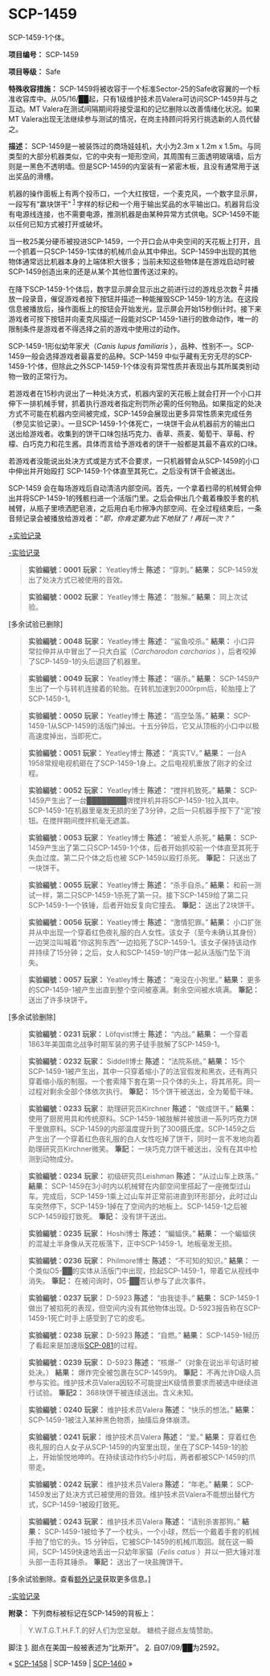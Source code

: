 # SCP-1459
                        




SCP-1459-1个体。



**项目编号：** SCP-1459

**项目等级：** Safe

**特殊收容措施：** SCP-1459将被收容于一个标准Sector-25的Safe收容翼的一个标准收容库中。从05/16/██起，只有1级维护技术员Valera可访问SCP-1459并与之互动。MT Valera在测试间隔期间将接受温和的记忆删除以改善情绪化状况。如果MT Valera出现无法继续参与测试的情况，在岗主持顾问将另行挑选新的人员代替之。

**描述：** SCP-1459是一被装饰过的商场娃娃机，大小为2.3m x 1.2m x 1.5m。与同类型的大部分机器类似，它的中央有一矩形空间，其周围有三面透明玻璃墙，后方则是一黑色不透明墙。但是SCP-1459的内室装有一紧密木板，且没有通常用于送出奖品的滑槽。

机器的操作面板上有两个投币口，一个大红按钮，一个麦克风，一个数字显示屏，一段写有“赢块饼干"<sup class='footnoteref'>
 <a shape='rect' class='footnoteref' id='footnoteref-1' href='javascript:;' onclick='WIKIDOT.page.utils.scrollToReference(&apos;footnote-1&apos;)'>1</a>
</sup>字样的标记和一个用于输出奖品的水平输出口。机器背后没有电源线连接，也不需要电源，推测机器是由某种异常方式供电。SCP-1459不能以任何已知方式被打开或破坏。

当一枚25美分硬币被投进SCP-1459，一个开口会从中央空间的天花板上打开，且一个抓着一只SCP-1459-1实体的机械爪会从其中伸出。SCP-1459中出现的其他物体通常远比机器本身的上端体积大很多；当前未知这些物体是在游戏启动时被 SCP-1459创造出来的还是从某个其他位置传送过来的。

在降下SCP-1459-1个体后，数字显示屏会显示出之前进行过的游戏总次数<sup class='footnoteref'>
 <a shape='rect' class='footnoteref' id='footnoteref-2' href='javascript:;' onclick='WIKIDOT.page.utils.scrollToReference(&apos;footnote-2&apos;)'>2</a>
</sup>并播放一段录音，催促游戏者按下按钮并描述一种能摧毁SCP-1459-1的方法。在这段信息被播放后，操作面板上的按钮会开始发光，显示屏会开始15秒倒计时。接下来游戏者可按下按钮并向麦克风描述一段能对SCP-1459-1进行的致命动作，唯一的限制条件是游戏者不得选择之前的游戏中使用过的动作。

SCP-1459-1形似幼年家犬（*Canis lupus familiaris* ），品种、性别不一。SCP-1459一般会选择游戏者最喜爱的品种。SCP-1459 中似乎藏有无穷无尽的SCP-1459-1个体，但除此之外SCP-1459-1个体没有异常性质并表现出与其所属类别动物一致的正常行为。

若游戏者在15秒内说出了一种处决方式，机器内室的天花板上就会打开一个小口并伸下一排机械手臂，抓着执行游戏者指定刑罚所必需的任何物品。如果指定的处决方式不可能在机器内空间被完成，SCP-1459会展现出更多异常性质来完成任务（参见实验记录）。一旦SCP-1459-1个体死亡，一块饼干会从机器前方的输出口送出给游戏者。收集到的饼干口味包括巧克力、香草、燕麦、葡萄干、草莓、柠檬、白巧克力和花生酱。具体而言给予游戏者的饼干一般都是其最不喜欢的口味。

若游戏者没能说出处决方式或是方式不合要求，一只机器臂会从SCP-1459的小口中伸出并开始殴打 SCP-1459-1个体直至其死亡。之后没有饼干会被送出。

SCP-1459 会在每场游戏后自动清洁内部空间。首先，一个拿着扫帚的机械臂会伸出并将SCP-1459-1的残骸扫进一个活版门里。之后会伸出几个戴着橡胶手套的机械臂，从瓶子里喷洒肥皂液，之后用白毛巾擦净内部空间、在全过程结束后，一条音频记录会被播放给游戏者：“*耶，你肯定要为此下地狱了！再玩一次？* ”


<a shape='rect' class='collapsible-block-link' href='javascript:;'>+&#23454;&#39564;&#35760;&#24405;</a>

<a shape='rect' class='collapsible-block-link' href='javascript:;'>-&#23454;&#39564;&#35760;&#24405;</a>


> **实验編號：0001** 
**玩家：** Yeatley博士
**陈述：** “穿刺。”
**結果：** SCP-1459发出了处决方式已被使用的音效。
> 


> **实验編號：0002** 
**玩家：** Yeatley博士
**陈述：** “肢解。”
**結果：** 同上次试验。
> 

[多余试验已删除]


> **实验編號：0048** 
**玩家：** Yeatley博士
**陈述：** “鲨鱼咬杀。”
**結果：** 小口异常拉伸并从中冒出了一只大白鲨（*Carcharodon carcharias* ），后者咬掉了SCP-1459-1的头后退回了机器里。
> 


> **实验編號：0049** 
**玩家：** Yeatley博士
**陈述：** “碾杀。”
**結果：** SCP-1459产生出了一个与转机连接着的轮胎。在转机加速到2000rpm后，轮胎撞上了SCP-1459-1。
> 


> **实验編號：0050** 
**玩家：** Yeatley博士
**陈述：** “高空坠落。”
**結果：** SCP-1459-1从SCP-1459的活版门掉出。十五分钟后，它又从顶板的小口中以极高速度掉出，当即死亡。
> 


> **实验編號：0051** 
**玩家：** Yeatley博士
**陈述：** “真实TV。”
**結果：** 一台A 1958常规电视机砸在了SCP-1459-1身上。之后电视机重放了刚才的全过程。
> 


> **实验編號：0052** 
**玩家：** Yeatley博士
**陈述：** “搅拌机致死。”
**結果：** SCP-1459产生出了一台████████牌搅拌机并将SCP-1459-1拉入其中。 SCP-1459-1在机器里毫发无损的坐了3分钟，之后一只机器手按下了“泥”按钮。在搅拌期间搅拌机毫无遮盖。
> 


> **实验編號：0053** 
**玩家：** Yeatley博士
**陈述：** “被爱人杀死。”
**結果：** SCP-1459产生出了第二只SCP-1459-1个体，后者开始抓咬前一个体直至其死于失血过度。第二只个体之后也被 SCP-1459以殴打杀死。
**筆記：** 只送出了一块饼干。
> 


> **实验編號：0055** 
**玩家：** Yeatley博士
**陈述：** “杀手自杀。”
**結果：** 和前一测试一样，第二只SCP-1459-1杀死了第一只。接下SCP-1459给了第二只SCP-1459-1一个铁锤，后者开始反复向它撞去。
**筆記：** 送出了2块饼干。
> 


> **实验編號：0056** 
**玩家：** Yeatley博士
**陈述：** “激情犯罪。”
**結果：** 小口扩张并从中出现一个穿着红色夜礼服的白人女性。该女子（至今未确认其身份）一边哭泣叫喊着“你这狗东西”一边掐死了SCP-1459-1。该女子保持该动作并持续了15分钟；之后，女人和SCP-1459-1的尸体一起从活版门坠下消失。
> 


> **实验編號：0057** 
**玩家：** Yeatley博士
**陈述：** “淹没在小狗里。”
**結果：** 更多的SCP-1459-1被产生出直到整个空间被塞满。剩余空间被水填满。
**筆記：** 送出了许多块饼干。
> 

[多余试验删除]


> **实验編號：0231** 
**玩家：** Löfqvist博士
**陈述：** “内战。”
**結果：** 一个穿着1863年美国南北战争时期军装的男子徒手肢解了SCP-1459-1。
> 


> **实验編號：0232** 
**玩家：** Siddell博士
**陈述：** “法院系统。”
**結果：** 15个SCP-1459-1被产生出，其中一只穿着缩小了的法官假发和黑衣，还有两只穿着缩小版的制服。一个套索降下套在第一只个体的头上，将其吊死。同一过程对剩余全部个体依次执行。
**筆記：** 15个饼干被送出，全为葡萄干味。
> 


> **实验編號：0233** 
**玩家：** 助理研究员Kirchner
**陈述：** “做成饼干。”
**結果：** 使用了厨房用具和传统原料。SCP-1459-1被肢解并被放进一系列巧克力饼干里做原料。SCP-1459的内部温度提升到了300摄氏度。SCP-1459之后产生出了一个穿着红色夜礼服的白人女性吃掉了饼干，同时一言不发地向着助理研究员Kirchner微笑。
**筆記：** 一块巧克力饼干被送出，没有在其中检测到动物成分。
> 


> **实验編號：0234** 
**玩家：** 初级研究员Leishman
**陈述：** “从过山车上跌落。”
**結果：** SCP-1459在3小时内以机械臂在内部空间里搭起了一座微型过山车。完成后，SCP-1459-1乘上过山车并正常前进直到环形部分，此时过山车突然停下，SCP-1459-1掉在了空间内的地板上。SCP-1459-1之后被SCP-1459殴打致死。
**筆記：** 没有饼干送出。
> 


> **实验編號：0235** 
**玩家：** Hoshi博士
**陈述：** “蝙蝠侠。”
**結果：** 一个蝙蝠侠的混凝土半身像从天花板落下，正中SCP-1459-1。地板毫发无损。
> 


> **实验編號：0236** 
**玩家：** Philmore博士
**陈述：** “不可知的知识。”
**結果：** 一个类似O5-██的实体从活版门中出现，捡起SCP-1459-1，带着它从视线中消失。
**筆記：** 在被问询时，O5-██否认参与了此次事件。
> 


> **实验編號：0237** 
**玩家：** D-5923
**陈述：** “由我徒手。”
**結果：** SCP-1459-1做出了被掐死的表现，但空间内没有其他物体出现。D-5923报告称在SCP-1459-1死亡时手上感受到了它的皮毛。
> 


> **实验編號：0238** 
**玩家：** D-5923
**陈述：** “自燃。”
**結果：** SCP-1459-1经历了看起来是加速版[SCP-081](/scp-081)的过程。
> 


> **实验編號：0239** 
**玩家：** D-5923
**陈述：** “核爆–”（对象在说出半句话时被处决。）
**結果：** 爆炸完全被包裹在SCP-1459内。
**筆記：** 不再允许D级人员参与实验。维护技术员Valera因较不可能提出K级情景要求而被选中继续进行试验。
**筆記2：** 368块饼干被连续送出。含义未知。
> 


> **实验編號：0240** 
**玩家：** 维护技术员Valera
**陈述：** “快乐的想法。”
**結果：** SCP-1459-1被注入某种黑色物质，抽搐后身体崩溃。
> 


> **实验編號：0241** 
**玩家：** 维护技术员Valera
**陈述：** “爱。”
**結果：** 穿着红色夜礼服的白人女子从SCP-1459的内室里出现，坐在了SCP-1459-1的脸上，开始愉悦地呻吟。在持续该动作约5小时后，两者都被SCP-1459的爪带走。
> 


> **实验編號：0242** 
**玩家：** 维护技术员Valera
**陈述：** “年老。”
**結果：** SCP-1459发出了处决方式已被使用的音效。维护技术员Valera不能想出替代方式，SCP-1459-1被殴打致死。
> 


> **实验編號：0243** 
**玩家：** 维护技术员Valera
**陈述：** “请别杀害那狗。”
**結果：** SCP-1459-1被给予了一个枕头，一个小球，然后一个戴着手套的机械手拍了怕它的头。15 分钟后，它被SCP-1459的机械爪取回。就在这一瞬间，SCP-1459快速地丢出一只幼年家猫（*Felis catus* ）并以一把大锤对准头部一击将其锤杀。
**筆記：** 送出了一块盐腌饼干。
> 

[多余试验删除。查看[额外记录](/scp-1459-extended-testing-log)获取更多信息。]


<a shape='rect' class='collapsible-block-link' href='javascript:;'>-&#23454;&#39564;&#35760;&#24405;</a>


**附录：** 下列商标被标记在SCP-1459的背板上：



> Y.W.T.G.T.H.F.T.的好人们为您呈献。
糖梳子甜点友情赞助。
> 



脚注
<a shape='rect' href='javascript:;' onclick='WIKIDOT.page.utils.scrollToReference(&apos;footnoteref-1&apos;)'>1</a>. 甜点在美国一般被表述为“比斯开”。
<a shape='rect' href='javascript:;' onclick='WIKIDOT.page.utils.scrollToReference(&apos;footnoteref-2&apos;)'>2</a>. 自07/09/██为2592。



« <a shape='rect' class='newpage' href='/scp-1458'>SCP-1458</a> | SCP-1459 | [SCP-1460](/scp-1460) »





                    
